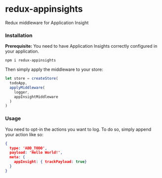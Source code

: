 # redux-appinsights
Redux middleware for Application Insight

### Installation
**Prerequisite:** You need to have Application Insights correctly configured in your application.

`npm i redux-appinsights`

Then simply apply the middleware to your store:

``` JavaScript
let store = createStore(
  todoApp,
  applyMiddleware(
    logger,
    appInsightMiddleware
  )
)
```



### Usage

You need to opt-in the actions you want to log. To do so, simply append your action like so:

```json
{
  type: 'ADD_TODO',
  payload: 'Hello World!',
  meta: {
    appInsight: { trackPayload: true}
  }
}
```
